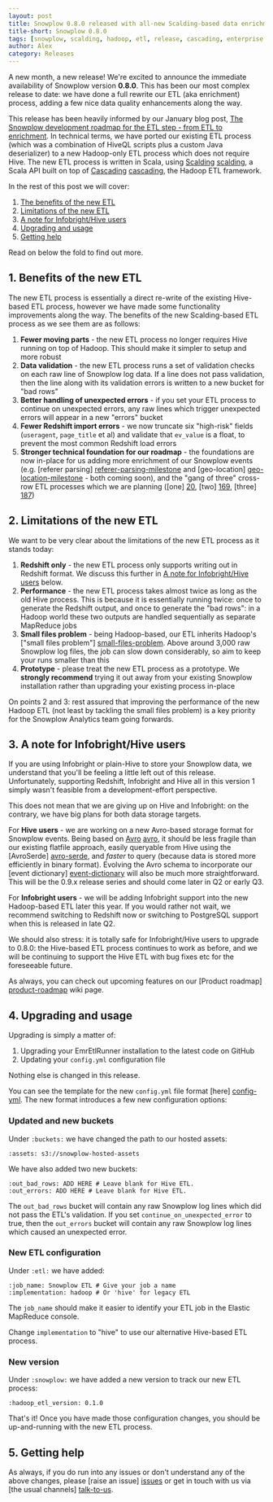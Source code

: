 ```yaml
---
layout: post
title: Snowplow 0.8.0 released with all-new Scalding-based data enrichment
title-short: Snowplow 0.8.0
tags: [snowplow, scalding, hadoop, etl, release, cascading, enterprise data pipeline]
author: Alex
category: Releases
---
```


A new month, a new release! We're excited to announce the immediate availability of Snowplow version **0.8.0**. This has been our most complex release to date: we have done a full rewrite our ETL (aka enrichment) process, adding a few nice data quality enhancements along the way.

This release has been heavily informed by our January blog post, [The Snowplow development roadmap for the ETL step - from ETL to enrichment](/blog/2013/01/09/from-etl-to-enrichment/#scalding). In technical terms, we have ported our existing ETL process (which was a combination of HiveQL scripts plus a custom Java deserializer) to a new Hadoop-only ETL process which does not require Hive. The new ETL process is written in Scala, using [Scalding] [scalding], a Scala API built on top of [Cascading] [cascading], the Hadoop ETL framework.

In the rest of this post we will cover:

1. [The benefits of the new ETL](/blog/2013/04/03/snowplow-0.8.0-released-with-all-new-scalding-based-data-enrichment/#benefits)
2. [Limitations of the new ETL](/blog/2013/04/03/snowplow-0.8.0-released-with-all-new-scalding-based-data-enrichment/#limitations)
3. [A note for Infobright/Hive users](/blog/2013/04/03/snowplow-0.8.0-released-with-all-new-scalding-based-data-enrichment/#infobright-hive-note)
4. [Upgrading and usage](/blog/2013/04/03/snowplow-0.8.0-released-with-all-new-scalding-based-data-enrichment/#upgrading-usage)
5. [Getting help](/blog/2013/04/03/snowplow-0.8.0-released-with-all-new-scalding-based-data-enrichment/#help)

Read on below the fold to find out more.

<!--more-->

<h2><a name="benefits">1. Benefits of the new ETL</a></h2>

The new ETL process is essentially a direct re-write of the existing Hive-based ETL process, however we have made some functionality improvements along the way. The benefits of the new Scalding-based ETL process as we see them are as follows:

1. **Fewer moving parts** - the new ETL process no longer requires Hive running on top of Hadoop. This should make it simpler to setup and more robust
2. **Data validation** - the new ETL process runs a set of validation checks on each raw line of Snowplow log data. If a line does not pass validation, then the line along with its validation errors is written to a new bucket for "bad rows"
3. **Better handling of unexpected errors** - if you set your ETL process to continue on unexpected errors, any raw lines which trigger unexpected errors will appear in a new "errors" bucket
4. **Fewer Redshift import errors** - we now truncate six "high-risk" fields (`useragent`, `page_title` et al) and validate that `ev_value` is a float, to prevent the most common Redshift load errors
5. **Stronger technical foundation for our roadmap** - the foundations are now in-place for us adding more enrichment of our Snowplow events (e.g. [referer parsing] [referer-parsing-milestone] and [geo-location] [geo-location-milestone] - both coming soon), and the "gang of three" cross-row ETL processes which we are planning ([one] [20], [two] [169], [three] [187])

<h2><a name="limitations">2. Limitations of the new ETL</a></h2>

We want to be very clear about the limitations of the new ETL process as it stands today:

1. **Redshift only** - the new ETL process only supports writing out in Redshift format. We discuss this further in [A note for Infobright/Hive users](#infobright-hive-note) below.
2. **Performance** - the new ETL process takes almost twice as long as the old Hive process. This is because it is essentially running twice: once to generate the Redshift output, and once to generate the "bad rows": in a Hadoop world these two outputs are handled sequentially as separate MapReduce jobs
3. **Small files problem** - being Hadoop-based, our ETL inherits Hadoop's ["small files problem"] [small-files-problem]. Above around 3,000 raw Snowplow log files, the job can slow down considerably, so aim to keep your runs smaller than this
4. **Prototype** - please treat the new ETL process as a prototype. We **strongly recommend** trying it out away from your existing Snowplow installation rather than upgrading your existing process in-place

On points 2 and 3: rest assured that improving the performance of the new Hadoop ETL (not least by tackling the small files problem) is a key priority for the Snowplow Analytics team going forwards.

<h2><a name="upgrading-usage">3. A note for Infobright/Hive users</a></h2>

If you are using Infobright or plain-Hive to store your Snowplow data, we understand that you'll be feeling a little left out of this release. Unfortunately, supporting Redshift, Infobright and Hive all in this version 1 simply wasn't feasible from a development-effort perspective.

This does not mean that we are giving up on Hive and Infobright: on the contrary, we have big plans for both data storage targets.

For **Hive users** - we are working on a new Avro-based storage format for Snowplow events. Being based on [Avro] [avro], it should be less fragile than our existing flatfile approach, easily queryable from Hive using the [AvroSerde] [avro-serde], and _faster_ to query (because data is stored more efficiently in binary format). Evolving the Avro schema to incorporate our [event dictionary] [event-dictionary] will also be much more straightforward. This will be the 0.9.x release series and should come later in Q2 or early Q3.

For **Infobright users** - we will be adding Infobright support into the new Hadoop-based ETL later this year. If you would rather not wait, we recommend switching to Redshift now or switching to PostgreSQL support when this is released in late Q2.

We should also stress: it is totally safe for Infobright/Hive users to upgrade to 0.8.0: the Hive-based ETL process continues to work as before, and we will be continuing to support the Hive ETL with bug fixes etc for the foreseeable future.

As always, you can check out upcoming features on our [Product roadmap] [product-roadmap] wiki page.

<h2><a name="limitations">4. Upgrading and usage</a></h2>

Upgrading is simply a matter of:

1. Upgrading your EmrEtlRunner installation to the latest code on GitHub
2. Updating your `config.yml` configuration file

Nothing else is changed in this release.

You can see the template for the new `config.yml` file format [here] [config-yml]. The new format introduces a few new configuration options:

### Updated and new buckets

Under `:buckets:` we have changed the path to our hosted assets:

    :assets: s3://snowplow-hosted-assets

We have also added two new buckets:

    :out_bad_rows: ADD HERE # Leave blank for Hive ETL.
    :out_errors: ADD HERE # Leave blank for Hive ETL.

The `out_bad_rows` bucket will contain any raw Snowplow log lines which did not pass the ETL's validation. If you set `continue_on_unexpected_error` to true, then the `out_errors` bucket will contain any raw Snowplow log lines which caused an unexpected error.

### New ETL configuration

Under `:etl:` we have added:

    :job_name: Snowplow ETL # Give your job a name
    :implementation: hadoop # Or 'hive' for legacy ETL

The `job_name` should make it easier to identify your ETL job in the Elastic MapReduce console.

Change `implementation` to "hive" to use our alternative Hive-based ETL process.

### New version

Under `:snowplow:` we have added a new version to track our new ETL process:

    :hadoop_etl_version: 0.1.0

That's it! Once you have made those configuration changes, you should be up-and-running with the new ETL process.

<h2><a name="help">5. Getting help</a></h2>

As always, if you do run into any issues or don't understand any of the above changes, please [raise an issue] [issues] or get in touch with us via [the usual channels] [talk-to-us].

[scalding]: https://github.com/twitter/scalding
[cascading]: http://www.cascading.org

[referer-parsing-milestone]: https://github.com/snowplow/snowplow/issues?milestone=16&state=open
[geo-location-milestone]: https://github.com/snowplow/snowplow/issues?milestone=17&state=open
[20]: https://github.com/snowplow/snowplow/issues/20
[169]: https://github.com/snowplow/snowplow/issues/169
[187]: https://github.com/snowplow/snowplow/issues/187

[small-files-problem]: http://amilaparanawithana.blogspot.co.uk/2012/06/small-file-problem-in-hadoop.html

[avro]: http://avro.apache.org/
[avro-serde]: https://cwiki.apache.org/Hive/avroserde-working-with-avro-from-hive.html

[product-roadmap]: https://github.com/snowplow/snowplow/wiki/Product-roadmap

[config-yml]: https://github.com/snowplow/snowplow/blob/master/3-etl/emr-etl-runner/config/config.yml

[issues]: https://github.com/snowplow/snowplow/issues
[talk-to-us]: https://github.com/snowplow/snowplow/wiki/Talk-to-us
[event-dictionary]: /blog/2013/02/04/help-us-build-out-the-snowplow-event-model/
